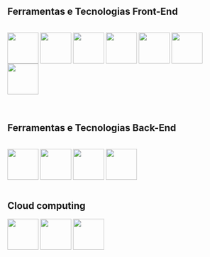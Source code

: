 ## Ferramentas e Tecnologias Front-End
<br>
<div>
  <img src="https://cdn.jsdelivr.net/gh/devicons/devicon@latest/icons/html5/html5-original.svg" width="70" height="70" align="center"/>
  <img src="https://cdn.jsdelivr.net/gh/devicons/devicon@latest/icons/css3/css3-original.svg" width="70" height="70" align="center"/>
  <img src="https://cdn.jsdelivr.net/gh/devicons/devicon@latest/icons/javascript/javascript-original.svg" width="70" height="70" align="center"/>
  <img src="https://cdn.jsdelivr.net/gh/devicons/devicon@latest/icons/typescript/typescript-original.svg" width="70" height="70" align="center"/>
  <img src="https://cdn.jsdelivr.net/gh/devicons/devicon@latest/icons/jquery/jquery-original.svg" width="70" height="70" align="center"/>
  <img src="https://cdn.jsdelivr.net/gh/devicons/devicon@latest/icons/react/react-original.svg" width="70" height="70" align="center" />
  <img src="https://cdn.jsdelivr.net/gh/devicons/devicon@latest/icons/tailwindcss/tailwindcss-original-wordmark.svg" width="70" height="70" align="center"/>
</div>
<br>
<br>

## Ferramentas e Tecnologias Back-End
<br>
<div>
  <img src="https://cdn.jsdelivr.net/gh/devicons/devicon@latest/icons/spring/spring-original-wordmark.svg" width="70" height="70" align="center"/>     
  <img src="https://cdn.jsdelivr.net/gh/devicons/devicon@latest/icons/mysql/mysql-plain-wordmark.svg" width="70" height="70" align="center"/>    
  <img src="https://cdn.jsdelivr.net/gh/devicons/devicon@latest/icons/php/php-original.svg" width="70" height="70" align="center"/>
  <img src="https://cdn.jsdelivr.net/gh/devicons/devicon@latest/icons/docker/docker-plain-wordmark.svg" width="70" height="70" align="center"/>
</div>
<br>

## Cloud computing
<div>
  <img src="https://cdn.jsdelivr.net/gh/devicons/devicon@latest/icons/amazonwebservices/amazonwebservices-original-wordmark.svg" width="70" height="70" align="center""/>
  <img src="https://cdn.jsdelivr.net/gh/devicons/devicon@latest/icons/azure/azure-plain.svg" width="70" height="70" align="center"/>
  <img src="https://cdn.jsdelivr.net/gh/devicons/devicon@latest/icons/googlecloud/googlecloud-original.svg" width="70" height="70" align="center"/>
</div>
